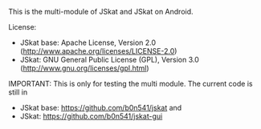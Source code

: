 This is the multi-module of JSkat and JSkat on Android.

License: 
* JSkat base: Apache License, Version 2.0 (http://www.apache.org/licenses/LICENSE-2.0) 
* JSkat: GNU General Public License (GPL), Version 3.0 (http://www.gnu.org/licenses/gpl.html)

IMPORTANT: This is only for testing the multi module. The current code is still in

* JSkat base: https://github.com/b0n541/jskat
and
* JSkat: https://github.com/b0n541/jskat-gui
